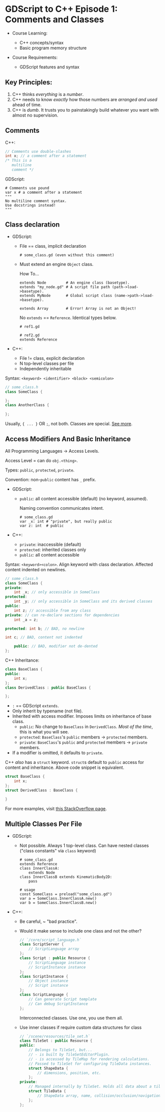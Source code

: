 # GDScript to C++ Episode 1: Comments and Classes

- Course Learning:
    - C++ concepts/syntax
    - Basic program memory structure

- Course Requirements:
    - GDScript features and syntax

## Key Principles:

1. C++ thinks *everything* is a *number*.
1. C++ needs to know *exactly* how those numbers are *arranged and used* ahead of time.
1. C++ is *dumb*. It trusts you to painstakingly build whatever you want with almost no supervision.

## Comments

C++:

```cpp
// Comments use double-slashes
int x; // a comment after a statement
/* This is a
   multiline
   comment */
```

GDScript:

```gdscript
# Comments use pound
var x # a comment after a statement
"""
No multiline comment syntax.
Use docstrings instead!
"""
```

## Class declaration

- GDScript:
    - File == class, implicit declaration

        ```gdscript
        # some_class.gd (even without this comment)
        ```

    - Must extend an engine `Object` class.

        How To...

        ```gdscript
        extends Node         # An engine class (basetype).
        extends "my_node.gd" # A script file path (path->load->basetype).
        extends MyNode       # Global script class (name->path->load->basetype).

        extends Array        # Error! Array is not an Object!
        ```

        No `extends` == `Reference`. Identical types below.

        ```gdscript
        # ref1.gd

        # ref2.gd
        extends Reference
        ```

- C++:
    - File != class, explicit declaration
    - N top-level classes per file
    - Independently inheritable

Syntax: `<keyword> <identifier> <block> <semicolon>`

```cpp
// some_class.h
class SomeClass {

};
class AnotherClass {
    
};
```

Usually, `{ ... }` OR `;`, not both. Classes are special. [See more](https://stackoverflow.com/questions/1783465/why-must-i-put-a-semicolon-at-the-end-of-class-declaration-in-c/1783509).

## Access Modifiers And Basic Inheritance

All Programming Languages -> Access Levels.

Access Level = can do `obj.<thing>`.

Types: `public`, `protected`, `private`.

Convention: non-`public` content has `_` prefix.

- GDScript:

    - `public`: all content accessible (default) (no keyword, assumed).

        Naming convention communicates intent.

        ```gdscript
        # some_class.gd
        var _x: int # "private", but really public
        var z: int  # public
        ```

- C++:

    - `private`: inaccessible (default)
    - `protected`: inherited classes only
    - `public`: all content accessible

Syntax: `<keyword><colon>`. Align keyword with class declaration. Affected content indented on newlines.

```cpp
// some_class.h
class SomeClass {
private:
    int _x; // only accessible in SomeClass
protected:
    int _y; // only accessible in SomeClass and its derived classes
public:
    int z; // accessible from any class
private: // can re-declare sections for dependencies
    int _a = z;

protected: int b; // BAD, no newline

int c; // BAD, content not indented

    public: // BAD, modifier not de-dented
};
```

C++ Inheritance:

```cpp
class BaseClass {
public:
    int x;
};
class DerivedClass : public BaseClass {

};
```

- `:` == GDScript `extends`.
- Only inherit by typename (not file).
- Inherited with access modifier. Imposes limits on inheritance of base class.
    - `public`: No change to `BaseClass` in `DerivedClass`. *Most of the time*, this is what you will see.
    - `protected`: `BaseClass`'s `public` members -> `protected` members.
    - `private`:   `BaseClass`'s `public` and `protected` members -> `private` members.
- If a modifier is omitted, it defaults to `private`.

C++ *also* has a `struct` keyword. `struct`s default to `public` access for content and inheritance. Above code snippet is equivalent.

```cpp
struct BaseClass {
    int x;
};
struct DerivedClass : BaseClass {

}
```

For more examples, visit [this StackOverflow page](https://stackoverflow.com/questions/860339/difference-between-private-public-and-protected-inheritance).

## Multiple Classes Per File

- GDScript:

    - Not possible. Always 1 top-level class. Can have nested classes ("class constants" via `class` keyword)

        ```gdscript
        # some_class.gd
        extends Reference
        class InnerClassA:
            extends Node
        class InnerClassB extends KinematicBody2D:
            pass
        
        # usage
        const SomeClass = preload("some_class.gd")
        var a = SomeClass.InnerClassA.new()
        var b = SomeClass.InnerClassB.new()
        ```

- C++:
    - Be careful, ~ "bad practice".
    - Would it make sense to include one class and not the other?

        ```cpp
        // `/core/script_language.h`
        class ScriptServer {
            // ScriptLanguage array
        };
        class Script : public Resource {
            // ScriptLanguage instance
            // ScriptInstance instance
        };
        class ScriptInstance {
            // Object instance
            // Script instance
        };
        class ScriptLanguage {
            // Can generate Script template
            // Can debug ScriptInstance
        };
        ```

        Interconnected classes. Use one, you use them all.

    - Use inner classes if require custom data structures for class

        ```cpp
        // `/scene/resources/tile_set.h`
        class TileSet : public Resource {
        public:
            // Belongs to TileSet, but...
            // - is built by TileSetEditorPlugin.
            // - is accessed by TileMap for rendering calculations.
            // Passed to TileSet for configuring TileData instances.
            struct ShapeData {
                // dimensions, position, etc.
            };
        private:
            // Managed internally by TileSet. Holds all data about a tile.
            struct TileData {
                // ShapeData array, name, collision/occlusion/navigation polygon
            };
        };
        ```
